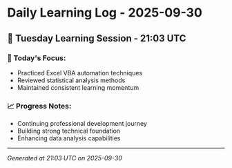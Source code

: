 # Daily Learning Log - 2025-09-30

## 📅 Tuesday Learning Session - 21:03 UTC

### 🎯 Today's Focus:
- Practiced Excel VBA automation techniques
- Reviewed statistical analysis methods
- Maintained consistent learning momentum

### 📈 Progress Notes:
- Continuing professional development journey
- Building strong technical foundation
- Enhancing data analysis capabilities

---
*Generated at 21:03 UTC on 2025-09-30*
